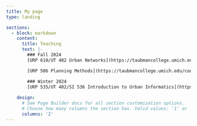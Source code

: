```yaml
---
title: My page
type: landing

sections:
  - block: markdown
    content:
      title: Teaching
      text: |-
        ### Fall 2024 
        [URP 610/UT 402 Urban Networks](https://taubmancollege.umich.edu/course/urp610-urban-networks-section-3-fall-2024/)

        [URP 506 Planning Methods](https://taubmancollege.umich.edu/course/urp506-planning-methods-section-1-fall-2024/)

        ### Winter 2024 
        [URP 535/UT 402/SI 536 Introduction to Urban Informatics](https://taubmancollege.umich.edu/course/urp535-introduction-to-urban-informatics-section-1-winter-2024/); [2024 Syllabus](https://www.xiaofanliang.com/teaching/URP535_Syllabus_W24_Liang.pdf). 
         
    design:
      # See Page Builder docs for all section customization options.
      # Choose how many columns the section has. Valid values: '1' or '2'.
      columns: '2'
---
```








